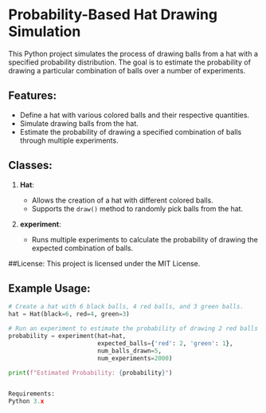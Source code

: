 # Probability-Based Hat Drawing Simulation

This Python project simulates the process of drawing balls from a hat with a specified probability distribution. The goal is to estimate the probability of drawing a particular combination of balls over a number of experiments.

## Features:
- Define a hat with various colored balls and their respective quantities.
- Simulate drawing balls from the hat.
- Estimate the probability of drawing a specified combination of balls through multiple experiments.

## Classes:
1. **Hat**:
   - Allows the creation of a hat with different colored balls.
   - Supports the `draw()` method to randomly pick balls from the hat.

2. **experiment**:
   - Runs multiple experiments to calculate the probability of drawing the expected combination of balls.
     
##License:
This project is licensed under the MIT License.

## Example Usage:

```python
# Create a hat with 6 black balls, 4 red balls, and 3 green balls.
hat = Hat(black=6, red=4, green=3)

# Run an experiment to estimate the probability of drawing 2 red balls and 1 green ball, with 5 balls drawn, over 2000 trials.
probability = experiment(hat=hat,
                         expected_balls={'red': 2, 'green': 1},
                         num_balls_drawn=5,
                         num_experiments=2000)

print(f"Estimated Probability: {probability}")


Requirements:
Python 3.x 


